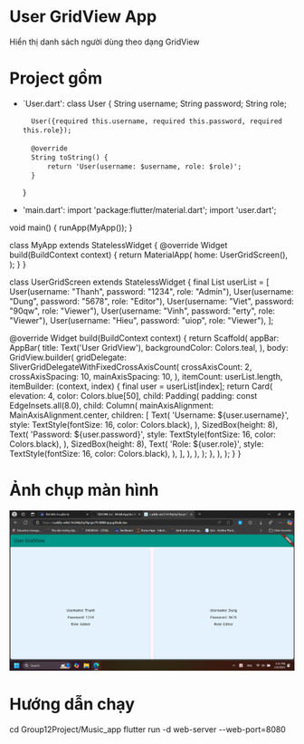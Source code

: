 # User GridView App
Hiển thị danh sách người dùng theo dạng GridView

# Project gồm
- `User.dart':
    class User {
        String username;
        String password;
        String role;

        User({required this.username, required this.password, required this.role});

        @override
        String toString() {
            return 'User(username: $username, role: $role)';
        }
    }
    
- 'main.dart':
import 'package:flutter/material.dart';
import 'user.dart';

void main() {
  runApp(MyApp());
}

class MyApp extends StatelessWidget {
  @override
  Widget build(BuildContext context) {
    return MaterialApp(
      home: UserGridScreen(),
    );
  }
}

class UserGridScreen extends StatelessWidget {
  final List<User> userList = [
    User(username: "Thanh", password: "1234", role: "Admin"),
    User(username: "Dung", password: "5678", role: "Editor"),
    User(username: "Viet", password: "90qw", role: "Viewer"),
    User(username: "Vinh", password: "erty", role: "Viewer"),
    User(username: "Hieu", password: "uiop", role: "Viewer"),
  ];

  @override
  Widget build(BuildContext context) {
    return Scaffold(
      appBar: AppBar(
        title: Text('User GridView'),
        backgroundColor: Colors.teal,
      ),
      body: GridView.builder(
        gridDelegate: SliverGridDelegateWithFixedCrossAxisCount(
          crossAxisCount: 2,
          crossAxisSpacing: 10,
          mainAxisSpacing: 10,
        ),
        itemCount: userList.length,
        itemBuilder: (context, index) {
          final user = userList[index];
          return Card(
            elevation: 4,
            color: Colors.blue[50],
            child: Padding(
              padding: const EdgeInsets.all(8.0),
              child: Column(
                mainAxisAlignment: MainAxisAlignment.center,
                children: [
                  Text(
                    'Username: ${user.username}',
                    style: TextStyle(fontSize: 16, color: Colors.black),
                  ),
                  SizedBox(height: 8),
                  Text(
                    'Password: ${user.password}',
                    style: TextStyle(fontSize: 16, color: Colors.black),
                  ),
                  SizedBox(height: 8),
                  Text(
                    'Role: ${user.role}',
                    style: TextStyle(fontSize: 16, color: Colors.black),
                  ),
                ],
              ),
            ),
          );
        },
      ),
    );
  }
}

# Ảnh chụp màn hình
![Giao diện](images/MobileAppScreen.png)

# Hướng dẫn chạy
cd Group12Project/Music_app
flutter run -d web-server --web-port=8080